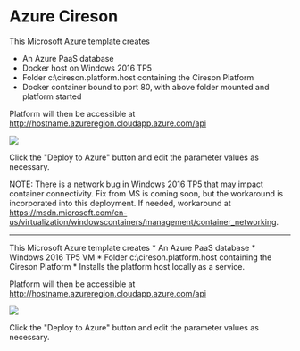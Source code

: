 # Azure Cireson

This Microsoft Azure template creates 
* An Azure PaaS database
* Docker host on Windows 2016 TP5
* Folder c:\cireson.platform.host containing the Cireson Platform
* Docker container bound to port 80, with above folder mounted and platform started

Platform will then be accessible at http://hostname.azureregion.cloudapp.azure.com/api 

<a target="_blank" href="https://portal.azure.com/#create/Microsoft.Template/uri/https%3A%2F%2Fraw.githubusercontent.com%2FCireson%2FPlatformAzureDeploy%2Fmaster%2Fsrc%2fSwarmNode%2fTemplates%2fazuredeploy.json"><img src="http://azuredeploy.net/deploybutton.png"/></a>

Click the "Deploy to Azure" button and edit the parameter values as necessary.

NOTE: There is a network bug in Windows 2016 TP5 that may impact container connectivity. Fix from MS is coming soon, but the workaround is incorporated into this deployment. If needed, workaround at https://msdn.microsoft.com/en-us/virtualization/windowscontainers/management/container_networking. 

<hr />
This Microsoft Azure template creates 
* An Azure PaaS database
* Windows 2016 TP5 VM
* Folder c:\cireson.platform.host containing the Cireson Platform
* Installs the platform host locally as a service.

Platform will then be accessible at http://hostname.azureregion.cloudapp.azure.com/api 

<a target="_blank" href="https://portal.azure.com/#create/Microsoft.Template/uri/https%3A%2F%2Fraw.githubusercontent.com%2FCireson%2FPlatformAzureDeploy%2Fmaster%2Fsrc%2fSwarmNode%2fTemplates%2fazureVmDeploy.json"><img src="http://azuredeploy.net/deploybutton.png"/></a>

Click the "Deploy to Azure" button and edit the parameter values as necessary.
